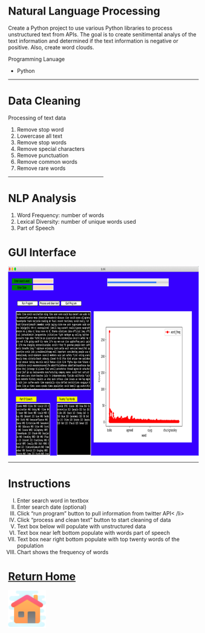 


<h1>Natural Language Processing</h1>


<p>Create a Python project to use various Python libraries to process unstructured text from APIs.  The goal is to create senitimental analys of the text information and determined if the text information is negative or positive. Also, create word clouds. </p>


<p color="blue"> Programming Lanuage</p>
 
 <ul>
  <li>Python</li>
  
 </ul>
   
<hr>

<H1> Data Cleaning</H1>

<P>Processing of text data </P>

  <ol>
 
  <LI>Remove stop word</li>
  <LI>Lowercase all text</li>
  <LI>Remove stop words</li>
  <LI>Remove special characters</li>
  <LI>Remove punctuation</li>
  <LI>Remove common words</li>
   <LI>Remove rare words</li>
   </ol> 


<hr style="width:50%;text-align:left;margin-left:0">
<H1>   NLP Analysis </H1>

 <ol> 
 <li>Word Frequency: number of words 
 <li>Lexical Diversity: number of unique words used 
<li>Part of Speech</li>

</ol>
 
 
<H1>GUI Interface</H1>

<img src="../images/NLP_GUI2.png" alt="Simply Easy Learning" width="900"
height="500">
 

<hr>
<h1>Instructions</h1>

<ol style="list-style-type:upper-roman">

  <li>Enter search word in textbox </li>
  <li>Enter search date (optional)</li>
  <li>Click “run program” button to pull information from  twitter API< /li>
  <li>Click “process and clean text” button to start cleaning of data</li>
  <li>Text box below will populate with unstructured data </li>
  <li>Text box near left bottom populate with words part of speech </li>
  <li>Text box near right bottom populate with top twenty words of the population</li>
  <li>Chart shows the frequency of words </li>


</ol>



<H1><a href="https:/clarkec77.github.io">Return Home</a></H1>

  <img border="0" alt="W3Schools" src="../images/Home.png" width="100" height="100">

